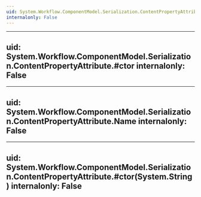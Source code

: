 ```yaml
---
uid: System.Workflow.ComponentModel.Serialization.ContentPropertyAttribute
internalonly: False
---
```


---
uid: System.Workflow.ComponentModel.Serialization.ContentPropertyAttribute.#ctor
internalonly: False
---

---
uid: System.Workflow.ComponentModel.Serialization.ContentPropertyAttribute.Name
internalonly: False
---

---
uid: System.Workflow.ComponentModel.Serialization.ContentPropertyAttribute.#ctor(System.String)
internalonly: False
---
